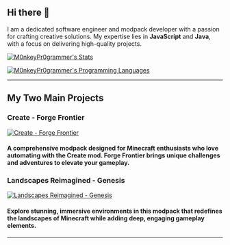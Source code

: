 ## Hi there 👋  
I am a dedicated software engineer and modpack developer with a passion for crafting creative solutions. My expertise lies in **JavaScript** and **Java**, with a focus on delivering high-quality projects.

[![M0nkeyPr0grammer's Stats](https://github-readme-stats.vercel.app/api?username=M0nkeyPr0grammer&include_all_commits=true)](https://github-readme-stats.vercel.app/api?username=M0nkeyPr0grammer&include_all_commits=true)

[![M0nkeyPr0grammer's Programming Languages](https://github-readme-stats.vercel.app/api/top-langs/?username=M0nkeyPr0grammer&layout=donut)](https://github-readme-stats.vercel.app/api/top-langs/?username=M0nkeyPr0grammer&layout=donut)

---

## My Two Main Projects  

### Create - Forge Frontier  
[![Create - Forge Frontier](https://github-readme-stats.vercel.app/api/pin?username=M0nkeyPr0grammer&repo=Create-Forge-Frontier)](https://github.com/M0nkeyPr0grammer/Create-Forge-Frontier) 
#### A comprehensive modpack designed for Minecraft enthusiasts who love automating with the Create mod. Forge Frontier brings unique challenges and adventures to elevate your gameplay.

### Landscapes Reimagined - Genesis  
[![Landscapes Reimagined - Genesis](https://github-readme-stats.vercel.app/api/pin?username=M0nkeyPr0grammer&repo=Landscapes-Reimagined-Genesis)](https://github.com/M0nkeyPr0grammer/Landscapes-Reimagined-Genesis)
#### Explore stunning, immersive environments in this modpack that redefines the landscapes of Minecraft while adding deep, engaging gameplay elements.  

---  

<!-- Optional Ideas Section -->
<!--  
**M0nkeyPr0grammer/M0nkeyPr0grammer** is a ✨ _special_ ✨ repository because its `README.md` (this file) appears on your GitHub profile.

Here are some ideas to get you started:  
- 🔭 I’m currently working on ...  
- 🌱 I’m currently learning ...  
- 👯 I’m looking to collaborate on ...  
- 🤔 I’m looking for help with ...  
- 💬 Ask me about ...  
- 📫 How to reach me: ...  
- 😄 Pronouns: ...  
- ⚡ Fun fact: ...  
-->
